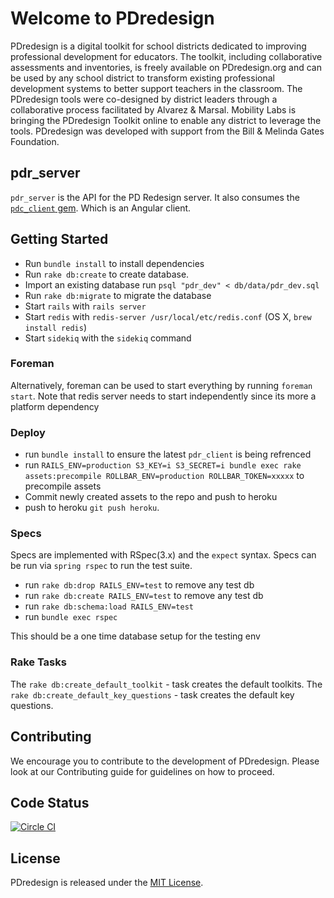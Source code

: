 # Welcome to PDredesign
PDredesign is a digital toolkit for school districts dedicated to improving professional development for educators. The toolkit, including collaborative assessments and inventories, is freely available on PDredesign.org and can be used by any school district to transform existing professional development systems to better support teachers in the classroom. The PDredesign tools were co-designed by district leaders through a collaborative process facilitated by Alvarez & Marsal. Mobility Labs is bringing the PDredesign Toolkit online to enable any district to leverage the tools. PDredesign was developed with support from the Bill & Melinda Gates Foundation.

## pdr_server
`pdr_server` is the API for the PD Redesign server. It also
consumes the [`pdc_client` gem](https://github.com/MobilityLabs/pdr-client).  Which is an Angular client.

## Getting Started
  - Run `bundle install` to install dependencies
  - Run `rake db:create` to create database.
  - Import an existing database run `psql "pdr_dev" < db/data/pdr_dev.sql`
  - Run `rake db:migrate` to migrate the database
  - Start `rails` with `rails server`
  - Start `redis` with `redis-server /usr/local/etc/redis.conf` (OS X, `brew install redis`)
  - Start `sidekiq` with the `sidekiq` command

### Foreman
Alternatively, foreman can be used to start everything by running `foreman start`.  Note that 
redis server needs to start independently since its more a platform dependency

### Deploy
- run `bundle install` to ensure the latest `pdr_client` is being refrenced
- run `RAILS_ENV=production S3_KEY=i S3_SECRET=i bundle exec rake assets:precompile ROLLBAR_ENV=production ROLLBAR_TOKEN=xxxxx` to precompile assets
- Commit newly created assets to the repo and push to heroku
- push to heroku `git push heroku`.

### Specs
Specs are implemented with RSpec(3.x) and the `expect` syntax.
Specs can be run via `spring rspec` to run the test 
suite.
  - run `rake db:drop RAILS_ENV=test` to remove any test db
  - run `rake db:create RAILS_ENV=test` to remove any test db
  - run `rake db:schema:load RAILS_ENV=test`
  - run `bundle exec rspec`

This should be a one time database setup for the testing env

### Rake Tasks
The `rake db:create_default_toolkit` - task creates the default toolkits.
The `rake db:create_default_key_questions` - task creates the default key questions.

## Contributing
We encourage you to contribute to the development of PDredesign. Please look at our Contributing guide for guidelines on how to proceed.

## Code Status
[![Circle CI](https://circleci.com/gh/MobilityLabs/pdr-server/tree/master.png?circle-token=14a66f787d47b7a42850cbaf6e4fc873b31e4715)](https://circleci.com/gh/MobilityLabs/pdr-server)

## License
PDredesign is released under the [MIT License](http://opensource.org/licenses/MIT).
